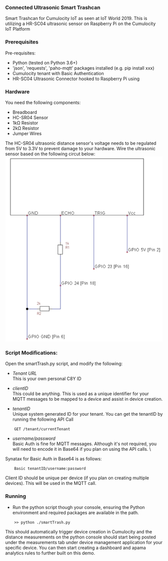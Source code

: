 ### Connected Ultrasonic Smart Trashcan
Smart Trashcan for Cumulocity IoT as seen at IoT World 2019. This is utilizing a HR-SC04 ultrasonic sensor on Raspberry Pi on the Cumulocity IoT Platform 

### Prerequisites

Pre-requisites:
- Python (tested on Python 3.6+)
- 'json', 'requests', 'paho-mqtt' packages installed (e.g. pip install xxx)
- Cumulocity tenant with Basic Authentication 
- HR-SC04 Ultrasonic Connector hooked to Raspberry Pi using 

### Hardware  
You need the following components:
- Breadboard
- HC-SR04 Sensor
- 1kΩ Resistor
- 2kΩ Resistor
- Jumper Wires

The HC-SR04 ultrasonic distance sensor's voltage needs to be regulated from 5V to 3.3V to prevent damage to your hardware. Wire the ultrasonic sensor based on the following circut below:
![trigger](./HR-SC04-wiring.png) 

### Script Modifications:
Open the smartTrash.py script, and modify the following:

- *Tenant URL*\
This is your own personal C8Y ID

- *clientID*\
This could be anything. This is used as a unique identifier for your MQTT messages to be mapped to a device and assist in device creation.

- *tenantID*\
Unique system generated ID for your tenant. You can get the tenantID by running the following API Call

```
	GET /tenant/currentTenant
```

- *username/password* \
Basic Auth is fine for MQTT messages. Although it's not required, you will need to encode it in Base64 if you plan on using the API calls. \

Synatax for Basic Auth in Base64 is as follows:

```
	Basic tenantID/username:password
```


Client ID should be unique per device (if you plan on creating multiple devices). This will be used in the MQTT call.

### Running

- Run the python script though your console, ensuring the Python environment and required packages are available in the path.

```
	>> python ./smartTrash.py
```

This should automatically trigger device creation in Cumulocity and the distance measurements on the python console should start being posted under the measurements tab under device management application for your specific device. You can then start creating a dashboard and apama analytics rules to further built on this demo. 
